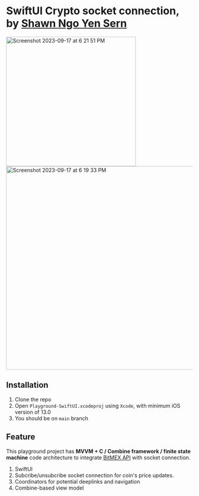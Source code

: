 # SwiftUI Crypto socket connection, by [Shawn Ngo Yen Sern](https://www.linkedin.com/in/ngo-yensern/?originalSubdomain=my)

<img width="350" alt="Screenshot 2023-09-17 at 6 21 51 PM" src="https://github.com/Ngoys/swiftui-playground-ios/assets/6831096/034a8892-e507-4b1e-86f1-125f7cea9621">
<img width="550" alt="Screenshot 2023-09-17 at 6 19 33 PM" src="https://github.com/Ngoys/swiftui-playground-ios/assets/6831096/09478d2f-4ce5-49eb-a4f1-d8f79f8cbc16">

## Installation

1. Clone the repo 
2. Open `Playground-SwiftUI.xcodeproj` using `Xcode`, with minimum iOS version of 13.0
3. You should be on `main` branch

## Feature 

This playground project has **MVVM + C / Combine framework / finite state machine** code architecture to integrate [BitMEX API](https://www.bitmex.com/app/wsAPI) with socket connection.

1. SwiftUI
2. Subcribe/unsubcribe socket connection for coin's price updates. 
3. Coordinators for potential deeplinks and navigation
4. Combine-based view model

